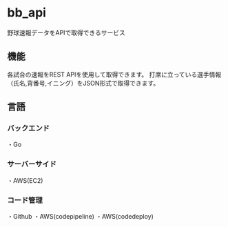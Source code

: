 # bb_api

野球速報データをAPIで取得できるサービス

## 機能
各試合の速報をREST APIを使用して取得できます。
打席に立っている選手情報（氏名,背番号,イニング）をJSON形式で取得できます。

## 言語
### バックエンド
・Go
### サーバーサイド
・AWS(EC2)

### コード管理
・Github
・AWS(codepipeline)
・AWS(codedeploy)